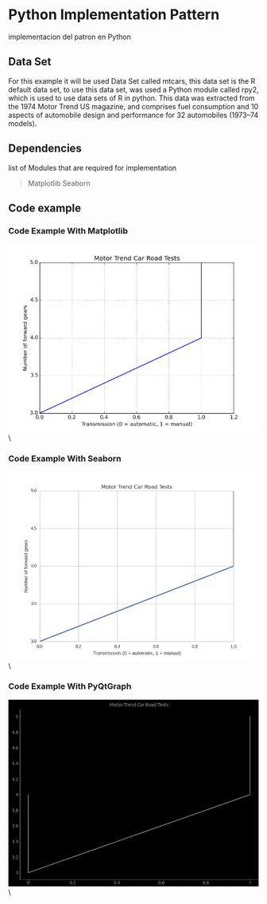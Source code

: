 # Python Implementation Pattern

implementacion del patron en Python

## Data Set

For this example it will be used Data Set called mtcars, this data set is the R default data set, to use this data set, was used a Python module called rpy2, which is used to use data sets of R in python. This data was extracted from the 1974 Motor Trend US magazine, and comprises fuel consumption and 10 aspects of automobile design and performance for 32 automobiles (1973–74 models).

## Dependencies 

list of Modules that are required for implementation
> Matplotlib
> Seaborn

## Code example 

### Code Example With Matplotlib


![](figures/A21Simple_Line_Charts_figure1_1.png)\


### Code Example With Seaborn


![](figures/A21Simple_Line_Charts_figure2_1.png)\


### Code Example With PyQtGraph 


![](figures/A21Simple_Line_Charts_figure3_1.png)\
